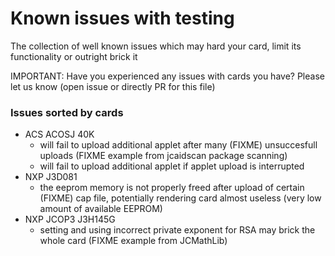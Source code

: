 # Known issues with testing 
The collection of well known issues which may hard your card, limit its functionality or outright brick it

IMPORTANT: Have you experienced any issues with cards you have? Please let us know (open issue or directly PR for this file)

### Issues sorted by cards 
  * ACS ACOSJ 40K 
    * will fail to upload additional applet after many (FIXME) unsuccesfull uploads (FIXME example from jcaidscan package scanning)
    * will fail to upload additional applet if applet upload is interrupted
  * NXP J3D081 
    * the eeprom memory is not properly freed after upload of certain (FIXME) cap file, potentially rendering card almost useless (very low amount of available EEPROM)
  * NXP JCOP3 J3H145G
    * setting and using incorrect private exponent for RSA may brick the whole card (FIXME example from JCMathLib)
    
  
